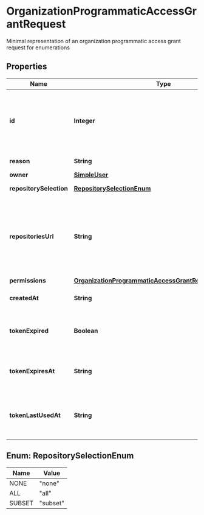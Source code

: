 

# OrganizationProgrammaticAccessGrantRequest

Minimal representation of an organization programmatic access grant request for enumerations

## Properties

| Name | Type | Description | Notes |
|------------ | ------------- | ------------- | -------------|
|**id** | **Integer** | Unique identifier of the request for access via fine-grained personal access token. The &#x60;pat_request_id&#x60; used to review PAT requests. |  |
|**reason** | **String** | Reason for requesting access. |  |
|**owner** | [**SimpleUser**](SimpleUser.md) |  |  |
|**repositorySelection** | [**RepositorySelectionEnum**](#RepositorySelectionEnum) | Type of repository selection requested. |  |
|**repositoriesUrl** | **String** | URL to the list of repositories requested to be accessed via fine-grained personal access token. Should only be followed when &#x60;repository_selection&#x60; is &#x60;subset&#x60;. |  |
|**permissions** | [**OrganizationProgrammaticAccessGrantRequestPermissions**](OrganizationProgrammaticAccessGrantRequestPermissions.md) |  |  |
|**createdAt** | **String** | Date and time when the request for access was created. |  |
|**tokenExpired** | **Boolean** | Whether the associated fine-grained personal access token has expired. |  |
|**tokenExpiresAt** | **String** | Date and time when the associated fine-grained personal access token expires. |  |
|**tokenLastUsedAt** | **String** | Date and time when the associated fine-grained personal access token was last used for authentication. |  |



## Enum: RepositorySelectionEnum

| Name | Value |
|---- | -----|
| NONE | &quot;none&quot; |
| ALL | &quot;all&quot; |
| SUBSET | &quot;subset&quot; |



